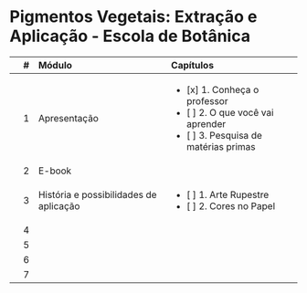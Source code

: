 # Pigmentos Vegetais: Extração e Aplicação - Escola de Botânica

|  | # | Módulo | Capítulos  |
|:---:|:---:|:---|:---|
|  | 1 | Apresentação | <ul><li>[x] 1. Conheça o professor</li><li>[ ] 2. O que você vai aprender</li><li> [ ] 3. Pesquisa de matérias primas</li></ul> |
|  | 2 | E-book |  |
|  | 3 | História e possibilidades de aplicação | <ul><li>[ ] 1. Arte Rupestre</li><li> [ ] 2. Cores no Papel</li></ul> |
|  | 4 |  |  |
|  | 5 |  |  |
|  | 6 |  |  |
|  | 7 |  |  |